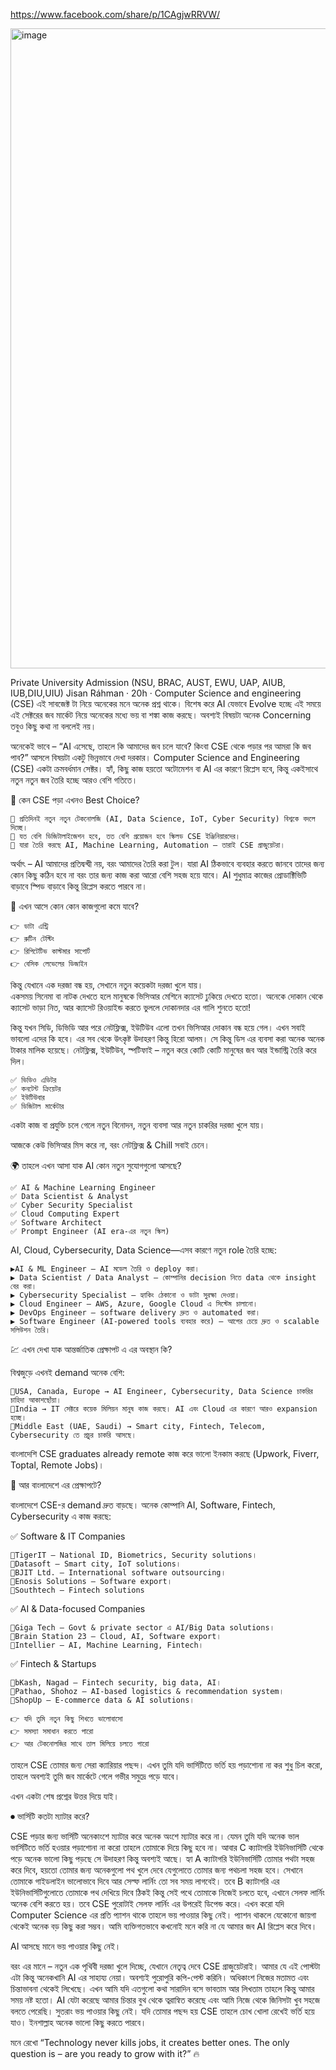 https://www.facebook.com/share/p/1CAgjwRRVW/

<img width="1024" height="1024" alt="image" src="https://github.com/user-attachments/assets/6142f6c8-e29b-4506-857e-062ac3e88758" />

Private University Admission (NSU, BRAC, AUST, EWU, UAP, AIUB, IUB,DIU,UIU)
Jisan Ráhman
 ·
20h
 ·
Computer Science and engineering (CSE) এই সাবজেক্ট টা নিয়ে অনেকের মনে অনেক প্রশ্ন থাকে। বিশেষ করে AI যেভাবে Evolve হচ্ছে এই সময়ে এই সেক্টরের জব মার্কেট নিয়ে অনেকের মধ্যে ভয় বা শঙ্কা কাজ করছে। অবশ্যই বিষয়টা অনেক Concerning তবুও কিছু কথা না বললেই নয়।

অনেকেই ভাবে – “AI এসেছে, তাহলে কি আমাদের জব চলে যাবে? কিংবা CSE থেকে পড়ার পর আমরা কি জব পাব?” আসলে বিষয়টা একটু ভিন্নভাবে দেখা দরকার। Computer Science and Engineering (CSE) একটা ক্রমবর্ধমান সেক্টর। হ্যাঁ, কিছু কাজ হয়তো অটোমেশন বা AI এর কারণে রিপ্লেস হবে, কিন্তু একইসাথে নতুন নতুন জব তৈরি হচ্ছে আরও বেশি গতিতে।

🌟 কেন CSE পড়া এখনও Best Choice?

    🔹 প্রতিদিনই নতুন নতুন টেকনোলজি (AI, Data Science, IoT, Cyber Security) বিশ্বকে বদলে দিচ্ছে।
    🔹 যত বেশি ডিজিটালাইজেশন হবে, তত বেশি প্রয়োজন হবে স্কিলড CSE ইঞ্জিনিয়ারদের।
    🔹 যারা তৈরি করছে AI, Machine Learning, Automation – তারাই CSE গ্রাজুয়েটরা।

অর্থাৎ – AI আমাদের প্রতিদ্বন্দ্বী নয়, বরং আমাদের তৈরি করা টুল। যারা AI ঠিকভাবে ব্যবহার করতে জানবে তাদের জন্য কোন কিছু কঠিন হবে না বরং তার জন্য কাজ করা আরো বেশি সহজ হয়ে যাবে। AI শুধুমাত্র কাজের প্রোডাক্টিভিটি বাড়াবে স্পিড বাড়াবে কিন্তু রিপ্লেস করতে পারবে না। 

🛑 এখন আসে কোন কোন কাজগুলো কমে যাবে?

    👉 ডাটা এন্ট্রি
    👉 রুটিন টেস্টিং
    👉 রিপিটেটিভ কাস্টমার সাপোর্ট
    👉 বেসিক লেভেলের ডিজাইন 

কিন্তু যেখানে এক দরজা বন্ধ হয়, সেখানে নতুন কয়েকটা দরজা খুলে যায়।  
একসময় সিনেমা বা নাটক দেখতে হলে মানুষকে ভিসিআর মেশিনে ক্যাসেট ঢুকিয়ে দেখতে হতো। অনেকে দোকান থেকে ক্যাসেট ভাড়া নিত, আর ক্যাসেট রিওয়াইন্ড করতে ভুললে দোকানদার এর গালি শুনতে হতো!

কিন্তু যখন সিডি, ডিভিডি আর পরে নেটফ্লিক্স, ইউটিউব এলো তখন ভিসিআর দোকান বন্ধ হয়ে গেল। এখন সবাই ভাবলো এদের কি হবে। এর সব থেকে উৎকৃষ্ট উদাহরণ কিন্তু হিরো আলম। সে কিন্তু ডিস এর ব্যবসা করা অনেক অনেক টাকার মালিক হয়েছে।
নেটফ্লিক্স, ইউটিউব, স্পটিফাই – নতুন করে কোটি কোটি মানুষের জব আর ইন্ডাস্ট্রি তৈরি করে দিল।

    ✅ ভিডিও এডিটর
    ✅ কনটেন্ট ক্রিয়েটর
    ✅ ইউটিউবার
    ✅ ডিজিটাল মার্কেটার

একটা কাজ বা প্রযুক্তি চলে গেলে নতুন বিনোদন, নতুন ব্যবসা আর নতুন চাকরির দরজা খুলে যায়।

আজকে কেউ ভিসিআর মিস করে না, বরং নেটফ্লিক্স & Chill সবাই চেনে। 

🌍 তাহলে এখন আসা যাক AI কোন নতুন সুযোগগুলো আসছে?

    ✅ AI & Machine Learning Engineer
    ✅ Data Scientist & Analyst
    ✅ Cyber Security Specialist
    ✅ Cloud Computing Expert
    ✅ Software Architect
    ✅ Prompt Engineer (AI era-এর নতুন স্কিল)

AI, Cloud, Cybersecurity, Data Science—এসব কারণে নতুন role তৈরি হচ্ছে:

    ▶AI & ML Engineer – AI মডেল তৈরি ও deploy করা।
    ▶ Data Scientist / Data Analyst – কোম্পানির decision নিতে data থেকে insight বের করা।
    ▶ Cybersecurity Specialist – হ্যাকিং ঠেকানো ও ডাটা সুরক্ষা দেওয়া।
    ▶ Cloud Engineer – AWS, Azure, Google Cloud এ সিস্টেম চালানো।
    ▶ DevOps Engineer – software delivery দ্রুত ও automated করা।
    ▶ Software Engineer (AI-powered tools ব্যবহার করে) – আগের চেয়ে দ্রুত ও scalable সলিউশন তৈরি।

 💹 এখন দেখা যাক  আন্তর্জাতিক প্রেক্ষাপট এ এর অবস্থান কি?

বিশ্বজুড়ে এখনই demand অনেক বেশি:

    🔹USA, Canada, Europe → AI Engineer, Cybersecurity, Data Science চাকরির চাহিদা আকাশছোঁয়া।
    🔹India → IT সেক্টরে কয়েক মিলিয়ন মানুষ কাজ করছে। AI এবং Cloud এর কারণে আরও expansion হচ্ছে।
    🔹Middle East (UAE, Saudi) → Smart city, Fintech, Telecom, Cybersecurity তে প্রচুর চাকরি আসছে।

বাংলাদেশি CSE graduates already remote কাজ করে ভালো ইনকাম করছে (Upwork, Fiverr, Toptal, Remote Jobs)।

🤔 আর বাংলাদেশে এর প্রেক্ষাপটে?

বাংলাদেশে CSE-র demand দ্রুত বাড়ছে। অনেক কোম্পানি AI, Software, Fintech, Cybersecurity এ কাজ করছে:

✅ Software & IT Companies

    🔹TigerIT – National ID, Biometrics, Security solutions।
    🔹Datasoft – Smart city, IoT solutions।
    🔹BJIT Ltd. – International software outsourcing।
    🔹Enosis Solutions – Software export।
    🔹Southtech – Fintech solutions

✅ AI & Data-focused Companies

    🔹Giga Tech – Govt & private sector এ AI/Big Data solutions।
    🔹Brain Station 23 – Cloud, AI, Software export।
    🔹Intellier – AI, Machine Learning, Fintech।

✅ Fintech & Startups

    🔹bKash, Nagad – Fintech security, big data, AI।
    🔹Pathao, Shohoz – AI-based logistics & recommendation system।
    🔹ShopUp – E-commerce data & AI solutions।

    👉 যদি তুমি নতুন কিছু শিখতে ভালোবাসো
    👉 সমস্যা সমাধান করতে পারো
    👉 আর টেকনোলজির সাথে তাল মিলিয়ে চলতে পারো

তাহলে CSE তোমার জন্য সেরা ক্যারিয়ার পছন্দ।
এখন তুমি যদি ভার্সিটিতে ভর্তি হয় পড়াশোনা না কর শুধু চিল করো, তাহলে অবশ্যই তুমি জব মার্কেটে গেলে গভীর সমুদ্রে পড়ে যাবে।

এখন একটা শেষ প্রশ্নের উত্তর দিয়ে যাই। 

⏺ ভার্সিটি কতটা ম্যাটার করে? 

CSE পড়ার জন্য ভার্সিটি অনেকাংশে ম্যাটার করে অনেক অংশে ম্যাটার করে না। যেমন তুমি যদি অনেক ভাল ভার্সিটিতে ভর্তি হওয়ার পড়াশোনা না করো তাহলে তোমাকে দিয়ে কিছু হবে না। আবার C ক্যাটাগরি ইউনিভার্সিটি থেকে পড়ে অনেক ভালো কিছু পড়ছে সে উদাহরণ কিন্তু অবশ্যই আছে। হ্যা A ক্যাটাগরি ইউনিভার্সিটি তোমার পথটা সহজ করে দিবে, হয়তো তোমার জন্য অনেকগুলো পথ খুলে দেবে যেগুলোতে তোমার জন্য পথচলা সহজ হবে। সেখানে তোমাকে গাইডলাইন ভালোভাবে দিবে আর সেল্ফ লার্নিং তো সব সময় লাগবেই। তবে B ক্যাটাগরি এর ইউনিভার্সিটিগুলোতে তোমাকে পথ দেখিয়ে দিবে ঠিকই কিন্তু সেই পথে তোমাকে নিজেই চলতে হবে, এখানে সেলফ লার্নিং অনেক বেশি করতে হয়। তবে CSE পুরোটাই সেলফ লার্নিং এর উপরেই ডিপেন্ড করে। এখন করো যদি Computer Science এর প্রতি প্যাশন থাকে তাহলে ভয় পাওয়ার কিছু নেই। প্যাশন থাকলে যেকোনো জায়গা থেকেই অনেক বড় কিছু করা সম্ভব। আমি ব্যক্তিগতভাবে কখনোই মনে করি না যে আমার জব AI রিপ্লেস করে দিবে। 

AI আসছে মানে ভয় পাওয়ার কিছু নেই।

বরং এর মানে – নতুন এক পৃথিবী দরজা খুলে দিচ্ছে, যেখানে নেতৃত্ব দেবে CSE গ্রাজুয়েটরাই। আমার যে এই পোস্টটা এটা কিন্তু অনেকখানি AI এর সাহায্য নেয়া। অবশ্যই পুরোপুরি কপি-পেস্ট করিনি। অধিকাংশ নিজের মতামত এবং চিন্তাভাবনা থেকেই লিখেছে। এখন আমি যদি এতগুলো কথা সারাদিন বসে ভাবতাম আর লিখতাম তাহলে কিন্তু আমার সময় নষ্ট হতো। AI যেটা করেছে আমার চিন্তার বুথ থেকে ত্বরান্বিত করেছে এবং আমি নিজে থেকে জিনিসটা খুব সহজে বলতে পেরেছি। সুতরাং ভয় পাওয়ার কিছু নেই। যদি তোমার পছন্দ হয় CSE তাহলে চোখ খোলা রেখেই ভর্তি হয়ে যাও। ইনশাল্লাহ অনেক ভালো কিছু করতে পারবে। 

মনে রেখো “Technology never kills jobs, it creates better ones. The only question is – are you ready to grow with it?” 🔥
